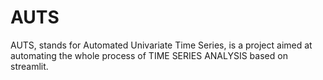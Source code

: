# AUTS
AUTS, stands for Automated Univariate Time Series, is a project aimed at automating the whole process of TIME SERIES ANALYSIS based on streamlit.

